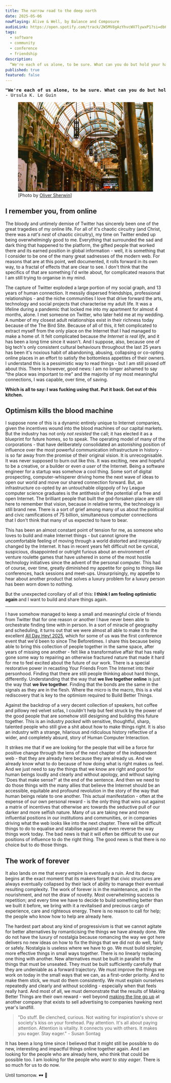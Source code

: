 ```yaml
---
title: The narrow road to the deep north
date: 2025-05-06
nowPlaying: Alive & Well, by Balance and Composure
audioLink: https://open.spotify.com/track/2W5MV8gAzYhvcWV7lywxP1?si=db6666d7dd504d6d
tags:
  - software
  - community
  - conference
  - friendship
description:
  “We're each of us alone, to be sure. What can you do but hold your hand out in the dark?”
published: true
featured: false
---
```


<pre>
<strong>"We're each of us alone, to be sure. What can you do but hold your hand out in the dark?"</strong> 
- Ursula K. Le Guin
</pre>

<figure>
<img alt="test" src="../images/articles/o-sherwin-leeds.jpg"/>
<figcaption class="padded-top">[Photo by <a href="https://unsplash.com/@sherwinphotography" target="_blank">Oliver Sherwin</a>]</figcaption>
</figure>

## I remember you, from online

The bloody and untimely demise of Twitter has sincerely been one of the great tragedies of my online
life. For all of it's chaotic circuitry (and Christ, there was a _rat's nest_ of chaotic circuitry),
my time on Twitter ended up being overwhelmingly good to me. Everything that surrounded the sad and
dark thing that happened to the platform, the gifted people that worked there and its earned
position in global information - well, it is something that I consider to be one of the many great
sadnesses of the modern web. For reasons that are at this point, well documented, it rolls forward
in its own way, to a fractal of effects that are clear to see. I don't think that the specifics of
that are something I'd write about, for complicated reasons that I am still trying to organise in my
mind.

The capture of Twitter exploded a large portion of my social graph, and 13 years of human
connection. It messily dispersed friendships, professional relationships - and the niche communities
I love that drive forward the arts, technology and social projects that characterise my adult life.
It was a lifeline during a pandemic that locked me into my apartment for almost 4 months, alone. I
met someone on Twitter, who later held me at my wedding. A number of my closest adult relationships
exist in their richness today because of the The Bird Site. Because of all of this, it felt
complicated to extract myself from the only place on the Internet that I had managed to make a home
of. It felt complicated because _the Internet is real life_, and it has been a long time since it
wasn't. And I suppose, also, because one of big tech's only consistent cultural behaviours
throughout the last 25 years has been it's noxious habit of abandoning, abusing, collapsing or
co-opting online places in an effort to satisfy the bottomless appetites of their owners. I
understand this is a pessimistic way to read things - but I am still pissed off about this. There is
however, good news: I am no longer ashamed to say "the place was important to me" and the majority
of my most meaningful connections, I was capable, over time, of saving.

**Which is all to say: I was fucking using that. Put it back. Get out of this kitchen.**

## Optimism kills the blood machine

I suppose none of this is a dynamic entirely unique to Internet companies, given the incentives
wound into the blood machines of our capital markets. But the industry has not only _not resisted_
the call; it has elected it as a blueprint for future homes, so to speak. The operating model of
many of the corporations - that have deliberately consolidated an astonishing position of influence
over the most powerful communication infrastructure in history - is so far away from the promise of
their original vision. It is unrecognisable. It was never supposed to burn out like this. It was
exciting, new and hopeful to be a creative, or a builder or even _a user_ of the Internet. Being a
software engineer for a startup was somehow a cool thing. Some sort of digital prospecting,
computer-whisperer driving home the next wave of ideas to open our world and move our shared
connection forward. But, an infrastructure co-opted by an untouchable oligopoly of Ivy League
computer science graduates is the antithesis of the potential of a free and open Internet. The
brilliant people that built the god-forsaken place are still here to remember that vision, because
in relative terms, the technology is still brand new. There is a sort of grief among many of us
about the political and civic ramifications of 75 billion, simultaneous computer connections that I
don't think that many of us expected to have to bear.

This has been an almost constant point of tension for me, as someone who loves to build and make
Internet things - but cannot ignore the uncomfortable feeling of moving through a world distorted
and irreparably changed by the Internet. It has in recent years felt difficult not be cynical,
suspicious, disappointed or outright furious about an environment of venture roulette games that
have ushered in some of the most hostile technology initiatives since the advent of the personal
computer. This had of course, over time, greatly diminished my appetite for going to things like
conferences, hack sessions and meet-ups. Unsurprisingly, my appetite to hear about another product
that solves a luxury problem for a luxury person has been worn down to nothing.

But the unexpected corollary of all of this: **I think I am feeling optimistic again** and I want to
build and share things again.

<hr>

I have somehow managed to keep a small and meaningful circle of friends from Twitter that for one
reason or another I have never been able to orchestrate finding time with in person. In a sort of
miracle of geography and scheduling, it turns out that we were almost all able to make it to the
excellent <a href="https://heypresents.com/conferences/2025" target="_blank">All Day Hey! 2025</a>,
which for some of us was the first conference event that we'd been to since The Beforetimes. I share
this because being able to bring this collection of people together in the same space, after years
of missing one another - felt like a transformative affair that has really gone some way to
repairing an otherwise fractured nature that made it hard for me to feel excited about the future of
our work. There is a special restorative power in recasting Your Friends From The Internet into
their personhood. Finding that there are still people thinking about hard things, differently.
Understanding that the way that **we live together online** is just the way that **we live
together**. Finding that the bonds are the same in the signals as they are in the flesh. Where the
micro is the macro, this is a vital rediscovery that is key to the optimism required to Build Better
Things.

Against the backdrop of a very decent collection of speakers, hot coffee and pillowy red velvet
sofas, I couldn't help but feel struck by the power of the good people that are somehow still
designing and building this future together. This is an industry _packed_ with sensitive,
thoughtful, sharp, talented people who still give a shit about how to make things right. It is also
an industry with a strange, hilarious and ridiculous history reflective of a wider, and completely
absurd, story of Human Computer Interaction.

It strikes me that if we are looking for the people that will be a force for positive change through
the lens of the next chapter of the independent web - that they are already here because they are
already us. And we already know what to do because of how doing what is right makes us feel. And we
just need to say the things that we know are right and good for human beings loudly and clearly and
without apology, and without saying 'Does that make sense?' at the end of the sentence. And then we
need to do those things with the many allies that believe the Internet should be an accessible,
equitable and profound revolution in the story of the way that human beings relate to one another.
This actual manifestation - often at the expense of our own personal reward - is the only thing that
wins out against a matrix of incentives that otherwise arc towards the seductive pull of our darker
and more selfish nature. Many of us are taking new and more influential positions in our
institutions and communities, or in companies driving what the web looks like into the next chapter.
There will be difficult things to do to equalise and stabilise against and even reverse the way
things work today. The bad news is that it will often be difficult to use our positions of influence
to do the right thing. The good news is that there is no choice but to do those things.

## The work of forever

It also lands on me that every empire is eventually a ruin. And its decay begins at the exact moment
that its makers forget that civic structures are always eventually collapsed by their lack of
ability to manage their eventual resulting complexity. The work of forever is in the maintenance,
and in the nourishment, and not the draw of novelty. Most overwhelming success is repetition; and
every time we have to decide to build something better than we built it before, we bring with it a
revitalised and precious cargo of experience, care and righteous energy. There is no reason to call
for help; the people who know how to help are already here.

The hardest part about any kind of progressivism is that we cannot agitate for better alternatives
by romanticising the things we have already done. We do not have the luxury of nostalgia because
romancing the way we got here delivers no new ideas on how to fix the things that we did not do
well, fairly or safely. Nostalgia is useless where we have to go. We must build simpler, more
effective things in small ways together. There is no linearly replacing one thing with another. New
alternatives must be built in parallel to the things that must be unseated. They must be built
sufficiently carefully that they are undeniable as a forward trajectory. We must improve the things
we work on today in the small ways that we can, as a first-order priority. And to make them stick,
we must do them consistently. We must explain ourselves repeatedly and clearly and without
scolding - especially when that feels really hard. And most of all, we must demonstrate that the
results of Making Better Things are their own reward - well beyond
<a href="https://bell.bz/im-getting-fed-up-of-making-the-rich-richer/" target="_blank">making the
line go up</a> at another company that exists to sell advertising to companies hawking next year's
landfill.

<blockquote>
  "Do stuff. Be clenched, curious. Not waiting for inspiration's shove or society's kiss on your
  forehead. Pay attention. It's all about paying attention. Attention is vitality. It connects you
  with others. It makes you eager. Stay eager." - Susan Sontag
</blockquote>

It has been a long time since I believed that it might still be possible to do new, interesting and
impactful things online together again. And I am looking for the people who are already here, who
think that could be possible too. I am looking for the people who _want to stay eager_. There is so
much for us to do now.

Until tomorrow. 🕶 🖤
